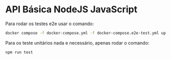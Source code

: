 # API Básica NodeJS JavaScript

Para rodar os testes e2e usar o comando:

```bash
docker compose -f docker-compose.yml -f docker-compose.e2e-test.yml up --abort-on-container-exit --build
```

Para os teste unitários nada e necessário, apenas rodar o comando:

```bash
npm run test
```
